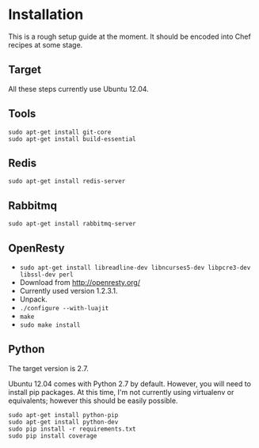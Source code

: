 # Installation

This is a rough setup guide at the moment. It should be encoded into Chef recipes
at some stage.

## Target

All these steps currently use Ubuntu 12.04.

## Tools

	sudo apt-get install git-core
	sudo apt-get install build-essential

## Redis

	sudo apt-get install redis-server

## Rabbitmq

	sudo apt-get install rabbitmq-server

## OpenResty

* `sudo apt-get install libreadline-dev libncurses5-dev libpcre3-dev libssl-dev perl`
* Download from http://openresty.org/
* Currently used version 1.2.3.1.
* Unpack.
* `./configure --with-luajit`
* `make`
* `sudo make install`

## Python

The target version is 2.7.

Ubuntu 12.04 comes with Python 2.7 by default. However, you will need to install pip packages.
At this time, I'm not currently using virtualenv or equivalents; however this should
be easily possible.

	sudo apt-get install python-pip
	sudo apt-get install python-dev
	sudo pip install -r requirements.txt
    sudo pip install coverage
